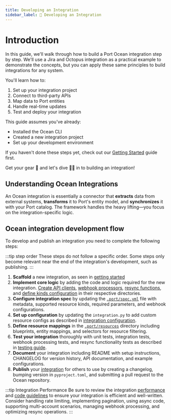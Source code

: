 ```yaml
---
title: Developing an Integration
sidebar_label: 🔧 Developing an Integration
---
```


# Introduction

In this guide, we'll walk through how to build a Port Ocean integration step by step. We'll use a Jira and Octopus integration as a practical example to demonstrate the concepts, but you can apply these same principles to build integrations for any system.

You'll learn how to:
1. Set up your integration project
2. Connect to third-party APIs
3. Map data to Port entities
4. Handle real-time updates
5. Test and deploy your integration

This guide assumes you've already:
- Installed the Ocean CLI
- Created a new integration project
- Set up your development environment

If you haven't done these steps yet, check out our [Getting Started](../getting-started/getting-started.md) guide first.

Get your gear 🤿 and let's dive 🏊‍♂️ in to building an integration!

## Understanding Ocean Integrations

An Ocean integration is essentially a connector that **extracts** data from external systems, **transforms** it to Port's entity model, and **synchronizes** it with your Port catalog. The framework handles the heavy lifting—you focus on the integration-specific logic.

## Ocean integration development flow

To develop and publish an integration you need to complete the following steps:

:::tip step order
These steps do not follow a specific order. Some steps only become relevant near the end of the integration's development, such as publishing.
:::

1. **Scaffold** a new integration, as seen in [getting started](../getting-started/getting-started.md#scaffolding-a-new-integration)
2. **Implement core logic** by adding the code and logic required for the new integration. [Create API clients](./implementing-an-api-client.md), [webhook processors](./implementing-webhooks.md), [resync functions](./handling-resyncs.md), and [define kinds configuration](./integration-configuration-and-kinds-in-ocean.md) in their respective directories.
3. **Configure integration spec** by updating the [`.port/spec.yml`](./defining-configuration-files.md) file with metadata, supported resource kinds, required parameters, and webhook configurations.
4. **Set up configuration** by updating the `integration.py` to add custom resource configs as described in [integration configuration](./integration-configuration-and-kinds-in-ocean.md).
5. **Define resource mappings** in the [`.port/resources`](./defining-configuration-files.md) directory including blueprints, entity mappings, and selectors for resource filtering.
6. **Test your integration** thoroughly with unit tests, integration tests, webhook processing tests, and resync functionality tests as described in [testing guide](./testing-the-integration.md).
7. **Document** your integration including README with setup instructions, CHANGELOG for version history, API documentation, and example configurations.
8. **Publish** your [integration](./publishing-your-integration.md) for others to use by creating a changelog, bumping version in `pyproject.toml`, and submitting a pull request to the Ocean repository.

:::tip Integration Performance
Be sure to review the integration [performance](./performance.md) and [code guidelines](./guidelines.md) to ensure your integration is efficient and well-written. Consider handling rate limiting, implementing pagination, using async code, supporting multi-account scenarios, managing webhook processing, and optimizing resync operations.
:::
